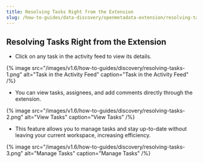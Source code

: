 ```yaml
---
title: Resolving Tasks Right from the Extension
slug: /how-to-guides/data-discovery/openmetadata-extension/resolving-tasks
---
```


## Resolving Tasks Right from the Extension

- Click on any task in the activity feed to view its details.

{% image
src="/images/v1.6/how-to-guides/discovery/resolving-tasks-1.png"
alt="Task in the Activity Feed"
caption="Task in the Activity Feed"
/%}

- You can view tasks, assignees, and add comments directly through the extension.

{% image
src="/images/v1.6/how-to-guides/discovery/resolving-tasks-2.png"
alt="View Tasks"
caption="View Tasks"
/%}

- This feature allows you to manage tasks and stay up-to-date without leaving your current workspace, increasing efficiency.

{% image
src="/images/v1.6/how-to-guides/discovery/resolving-tasks-3.png"
alt="Manage Tasks"
caption="Manage Tasks"
/%}
